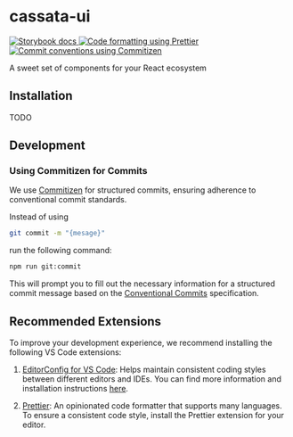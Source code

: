 # cassata-ui

<p align="left">
  <a href="#">
    <img alt="Storybook docs" src="https://img.shields.io/badge/docs-storybook-D5006D">
  </a>
  <a href="https://prettier.io/">
    <img alt="Code formatting using Prettier" src="https://img.shields.io/badge/code_style-prettier-blue">
  </a>
  <a href="https://commitizen.github.io/cz-cli/">
    <img alt="Commit conventions using Commitizen" src="https://img.shields.io/badge/commitizen-friendly-brightgreen.svg">
  </a>
</p>

A sweet set of components for your React ecosystem

## Installation

TODO

## Development

### Using Commitizen for Commits

We use [Commitizen](https://commitizen.github.io/cz-cli/) for structured commits, ensuring adherence to conventional commit standards.

Instead of using

```bash
git commit -m "{mesage}"
```

run the following command:

```bash
npm run git:commit
```

This will prompt you to fill out the necessary information for a structured commit message based on the [Conventional Commits](https://www.conventionalcommits.org/en/v1.0.0/) specification.

## Recommended Extensions

To improve your development experience, we recommend installing the following VS Code extensions:

1. [EditorConfig for VS Code](https://marketplace.visualstudio.com/items?itemName=EditorConfig.EditorConfig): Helps maintain consistent coding styles between different editors and IDEs. You can find more information and installation instructions [here](https://editorconfig.org/).

2. [Prettier](https://marketplace.visualstudio.com/items?itemName=esbenp.prettier-vscode): An opinionated code formatter that supports many languages. To ensure a consistent code style, install the Prettier extension for your editor.
